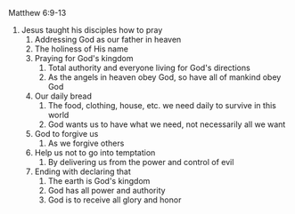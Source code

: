 Matthew 6:9-13

1. Jesus taught his disciples how to pray
	1. Addressing God as our father in heaven
	2. The holiness of His name
	3. Praying for God's kingdom
		1. Total authority and everyone living for God's directions
		2. As the angels in heaven obey God, so have all of mankind obey God
	4. Our daily bread
		1. The food, clothing, house, etc. we need daily to survive in this world
		2. God wants us to have what we need, not necessarily all we want
	5. God to forgive us
		1. As we forgive others
	6. Help us not to go into temptation
		1. By delivering us from the power and control of evil
	7. Ending with declaring that 
		1. The earth is God's kingdom
		2. God has all power and authority
		3. God is to receive all glory and honor